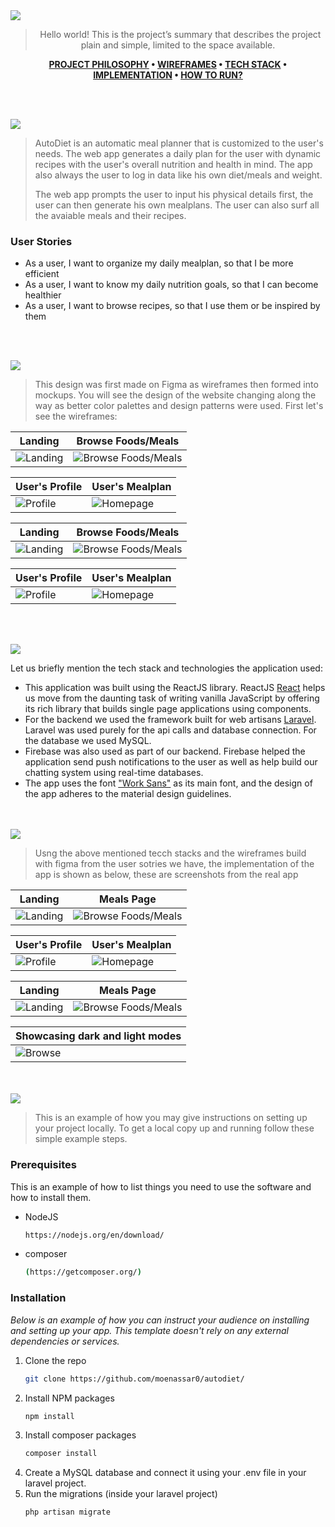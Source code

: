 <img src="./readme/title1.svg"/>

<div align="center">

> Hello world! This is the project’s summary that describes the project plain and simple, limited to the space available.  

**[PROJECT PHILOSOPHY](https://github.com/moenassar0/autodiet#-project-philosophy) • [WIREFRAMES](https://github.com/julescript/well_app#-wireframes) • [TECH STACK](https://github.com/julescript/well_app#-tech-stack) • [IMPLEMENTATION](https://github.com/julescript/well_app#-impplementation) • [HOW TO RUN?](https://github.com/julescript/well_app#-how-to-run)**

</div>

<br><br>


<img src="./readme/title2.svg"/>

> AutoDiet is an automatic meal planner that is customized to the user's needs. The web app generates a daily plan for the user with dynamic recipes with the user's overall nutrition and health in mind. The app also always the user to log in data like his own diet/meals and weight.
> 
> The web app prompts the user to input his physical details first, the user can then generate his own mealplans. The user can also surf all the avaiable meals and their recipes.

### User Stories
- As a user, I want to organize my daily mealplan, so that I be more efficient
- As a user, I want to know my daily nutrition goals, so that I can become healthier
- As a user, I want to browse recipes, so that I use them or be inspired by them

<br><br>

<img src="./readme/title3.svg"/>

> This design was first made on Figma as wireframes then formed into mockups. You will see the design of the website changing along the way as better color palettes and design patterns were used. First let's see the wireframes:

| Landing  | Browse Foods/Meals  |
| -----------------| -----|
| ![Landing](https://github.com/moenassar0/autodiet/blob/main/demo/wireframes/Landing_Page.png) | ![Browse Foods/Meals](https://github.com/moenassar0/autodiet/blob/main/demo/wireframes/BrowseFoods_Page.png) |

| User's Profile  | User's Mealplan  |
| -----------------| -----|
| ![Profile](https://github.com/moenassar0/autodiet/blob/main/demo/wireframes/UserDetails_Page.png) | ![Homepage](https://github.com/moenassar0/autodiet/blob/main/demo/wireframes/Home_Page.png) |


| Landing  | Browse Foods/Meals  |
| -----------------| -----|
| ![Landing](https://github.com/moenassar0/autodiet/blob/main/demo/mockups/Landing_Page.png) | ![Browse Foods/Meals](https://github.com/moenassar0/autodiet/blob/main/demo/mockups/BrowseFoods_Page.png) |

| User's Profile  | User's Mealplan  |
| -----------------| -----|
| ![Profile](https://github.com/moenassar0/autodiet/blob/main/demo/mockups/UserDetails_Page.png) | ![Homepage](https://github.com/moenassar0/autodiet/blob/main/demo/mockups/Home_Page.png) |


<br><br>

<img src="./readme/title4.svg"/>

Let us briefly mention the tech stack and technologies the application used:

- This application was built using the ReactJS library. ReactJS [React](https://www.reactjs.org) helps us move from the daunting task of writing vanilla JavaScript by offering its rich library that builds single page applications using components.
- For the backend we used the framework built for web artisans [Laravel](https://laravel.com). Laravel was used purely for the api calls and database connection. For the database we used MySQL.
- Firebase was also used as part of our backend. Firebase helped the application send push notifications to the user as well as help build our chatting system using real-time databases.
- The app uses the font ["Work Sans"](https://fonts.google.com/specimen/Work+Sans) as its main font, and the design of the app adheres to the material design guidelines.



<br><br>
<img src="./readme/title5.svg"/>

> Usng the above mentioned tecch stacks and the wireframes build with figma from the user sotries we have, the implementation of the app is shown as below, these are screenshots from the real app

| Landing  | Meals Page  |
| -----------------| -----|
| ![Landing](https://github.com/moenassar0/autodiet/blob/main/demo/Landing_Page.gif) | ![Browse Foods/Meals](https://github.com/moenassar0/autodiet/blob/main/demo/Browse_Page.gif) |


| User's Profile  | User's Mealplan  |
| -----------------| -----|
| ![Profile](https://github.com/moenassar0/autodiet/blob/main/demo/mockups/UserDetails_Page.png) | ![Homepage](https://github.com/moenassar0/autodiet/blob/main/demo/mockups/Home_Page.gif) |



| Landing  | Meals Page  |
| -----------------| -----|
| ![Landing](https://github.com/moenassar0/autodiet/blob/main/demo/Meals_Page.png) | ![Browse Foods/Meals](https://github.com/moenassar0/autodiet/blob/main/demo/Meals_Page.png) |



|  Showcasing dark and light modes  |
| ----------------------|
| ![Browse](https://github.com/moenassar0/autodiet/blob/main/demo/Multitheme.gif) |


<br><br>
<img src="./readme/title6.svg"/>


> This is an example of how you may give instructions on setting up your project locally.
To get a local copy up and running follow these simple example steps.

### Prerequisites

This is an example of how to list things you need to use the software and how to install them.
* NodeJS
  ```sh
  https://nodejs.org/en/download/
  ```
* composer
  ```sh
  (https://getcomposer.org/)
  ```

### Installation

_Below is an example of how you can instruct your audience on installing and setting up your app. This template doesn't rely on any external dependencies or services._

1. Clone the repo
   ```sh
   git clone https://github.com/moenassar0/autodiet/
   ```
2. Install NPM packages
   ```sh
   npm install
   ```
3. Install composer packages
   ```sh
   composer install
   ```
4. Create a MySQL database and connect it using your .env file in your laravel project.
5. Run the migrations (inside your laravel project)
   ```sh
   php artisan migrate
   ```

